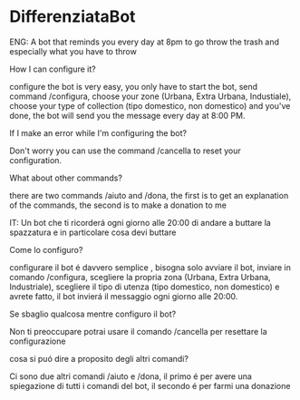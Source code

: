 # DifferenziataBot
ENG:
A bot that reminds you every day at 8pm to go throw the trash and especially what you have to throw

How I can configure it?

configure the bot is very easy, you only have to start the bot, send command /configura,
choose your zone (Urbana, Extra Urbana, Industiale), choose your type of collection (tipo domestico, non domestico)
and you've done, the bot will send you the message every day at 8:00 PM.

If I make an error while I'm configuring the bot?

Don't worry you can use the command /cancella to reset your configuration.

What about other commands?

there are two commands /aiuto and /dona, the first is to get an explanation of the commands, the second is to make a donation to me

IT:
Un bot che ti ricorderá ogni giorno alle 20:00 di andare a buttare la spazzatura e in particolare cosa devi buttare

Come lo configuro?

configurare il bot é davvero semplice , bisogna solo avviare il bot, inviare in comando /configura,
scegliere la propria zona (Urbana, Extra Urbana, Industriale), scegliere il tipo di utenza (tipo domestico, non domestico)
e avrete fatto, il bot invierá il messaggio ogni giorno alle 20:00.

Se sbaglio qualcosa mentre configuro il bot?

Non ti preoccupare potrai usare il comando /cancella per resettare la configurazione

cosa si puó dire a proposito degli altri comandi?

Ci sono due altri comandi /aiuto e /dona, il primo é per avere una spiegazione di tutti i comandi del bot, il secondo é per farmi una donazione
